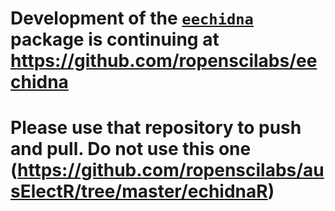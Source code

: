 
<!-- README.md is generated from README.Rmd. Please edit that file -->
Development of the [`eechidna`](https://github.com/ropenscilabs/eechidna) package is continuing at <https://github.com/ropenscilabs/eechidna>
=============================================================================================================================================

Please use that repository to push and pull. Do not use this one (<https://github.com/ropenscilabs/ausElectR/tree/master/echidnaR>)
===================================================================================================================================

